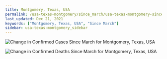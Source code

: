 ```yaml
---
title: Montgomery, Texas, USA
permalink: /usa-texas-montgomery/since_march/usa-texas-montgomery-since_march.html
last_updated: Dec 21, 2021
keywords: ["Montgomery, Texas, USA", "Since March"]
sidebar: usa-texas-montgomery_sidebar
---
```


![Change in Confirmed Cases Since March for Montgomery, Texas, USA](/covid_tracker/images/graphs/usa-texas-montgomery-delta_confirmed-since_march_graph.png)

![Change in Confirmed Deaths Since March for Montgomery, Texas, USA](/covid_tracker/images/graphs/usa-texas-montgomery-delta_deaths-since_march_graph.png)
